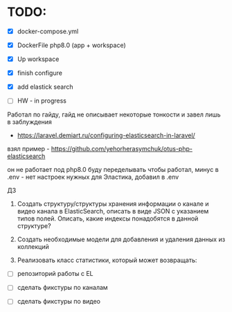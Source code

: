 # TODO:

- [x] docker-compose.yml
- [x] DockerFile php8.0 (app + workspace) 
- [x] Up workspace
- [x] finish configure
- [x] add elastick search
- [ ] HW - in progress


Работал по гайду, гайд не описывает некоторые тонкости и завел лишь в заблуждения 
- https://laravel.demiart.ru/configuring-elasticsearch-in-laravel/

взял пример - https://github.com/yehorherasymchuk/otus-php-elasticsearch

он не работает под php8.0 буду переделывать чтобы работал, 
минус в .env - нет настроек нужных для Эластика, добавил в .env

ДЗ

1. Создать структуру/структуры хранения информации о канале и видео канала в ElasticSearch, 
   описать в виде JSON с указанием типов полей. Описать, какие индексы понадобятся в данной структуре?

2. Создать необходимые модели для добавления и удаления данных из коллекций

3. Реализовать класс статистики, который может возвращать:

- [ ] репозиторий работы с EL
- [ ] сделать фикстуры по каналам
- [ ] сделать фикстуры по видео

